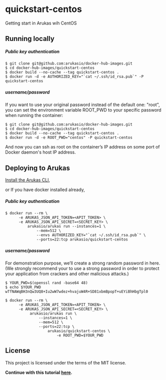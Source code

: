 # quickstart-centos
Getting start in Arukas wih CentOS

## Running locally

##### Public key authentication
```
$ git clone git@github.com:arukasio/docker-hub-images.git
$ cd docker-hub-images/quickstart-centos
$ docker build --no-cache --tag quickstart-centos .
$ docker run -d -e AUTHORIZED_KEY="`cat ~/.ssh/id_rsa.pub`" -P quickstart-centos
```

##### username/password
If you want to use your original password instead of the default one: "root", you can
set the environment variable ROOT_PWD to your specific password when running the container:
```
$ git clone git@github.com:arukasio/docker-hub-images.git
$ cd docker-hub-images/quickstart-centos
$ docker build --no-cache --tag quickstart-centos .
$ docker run -d -e ROOT_PWD="centos" -P quickstart-centos
```
And now you can ssh as root on the container’s IP address  on some port of Docker daemon's host IP address.

## Deploying to Arukas

[Install the Arukas CLI](https://github.com/arukasio/cli),

or If you have docker installed already,

##### Public key authentication
```
$ docker run --rm \
      -e ARUKAS_JSON_API_TOKEN=<APIT_TOKEN> \
      -e ARUKAS_JSON_API_SECRET=<SECRET_KEY> \
          arukasio/arukas run --instances=1 \
              --mem=512 \
              --envs AUTHORIZED_KEY="`cat ~/.ssh/id_rsa.pub`" \
              --ports=22:tcp arukasio/quickstart-centos

```
##### username/password
For demonstration purpose, we’ll create a strong random password in here.
(We strongly recommend your to use a strong password in order to protect your application from crackers and other malicious attacks.)

```
$ YOUR_PWD=$(openssl rand -base64 48)
$ echo $YOUR_PWD
wTfNAWqBH3nQw3UQ8+Iu2wW7wdez+hvajuW4R+SD81xbmBpopT+uEYiBhHbgTpl0
```


```
$ docker run --rm \
      -e ARUKAS_JSON_API_TOKEN=<APIT_TOKEN> \
      -e ARUKAS_JSON_API_SECRET=<SECRET_KEY> \
           arukasio/arukas run \
               --instances=1 \
               --mem=512 \
               --ports=22:tcp \
                   arukasio/quickstart-centos \
                       -e ROOT_PWD=$YOUR_PWD

```

## License

This project is licensed under the terms of the MIT license.

**Continue with this tutorial [here](https://arukas.io/tutorials/tutorials-centos).**
